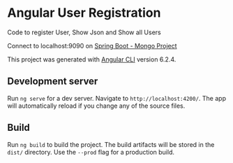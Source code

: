 # Angular User Registration

Code to register User, Show Json and Show all Users

Connect to localhost:9090 on [Spring Boot - Mongo Project](https://github.com/SmartyAnsh/springboot_mongo)

This project was generated with [Angular CLI](https://github.com/angular/angular-cli) version 6.2.4.

## Development server

Run `ng serve` for a dev server. Navigate to `http://localhost:4200/`. The app will automatically reload if you change any of the source files.

## Build

Run `ng build` to build the project. The build artifacts will be stored in the `dist/` directory. Use the `--prod` flag for a production build.
